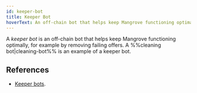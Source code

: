 ```yaml
---
id: keeper-bot
title: Keeper Bot
hoverText: An off-chain bot that helps keep Mangrove functioning optimally.
---
```


A _keeper bot_ is an off-chain bot that helps keep Mangrove functioning optimally, for example by removing failing offers. A %%cleaning bot|cleaning-bot%% is an example of a keeper bot.

## References

* [Keeper bots](../keeper-bots/README.md).
